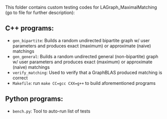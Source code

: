 This folder contains custom testing codes for LAGraph_MaximalMatching (go to file for further description):

## C++ programs:

* `gen_bipartite`: Builds a random undirected bipartite graph w/ user parameters and produces exact (maximum) or approximate (naive) matchings
* `gen_general`: Builds a random undirected general (non-bipartite) graph w/ user parameters and produces exact (maximum) or approximate (naive) matchings
* `verify_matching`: Used to verify that a GraphBLAS produced matching is correct
* `Makefile`: run `make CC=gcc CXX=g++` to build aforementioned programs

## Python programs:
* `bench.py`: Tool to auto-run list of tests